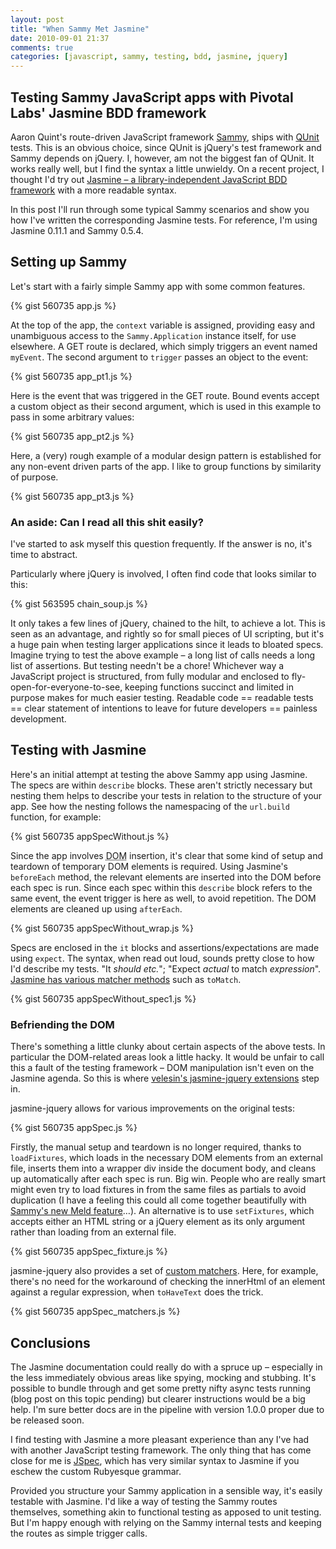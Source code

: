 ```yaml
---
layout: post
title: "When Sammy Met Jasmine"
date: 2010-09-01 21:37
comments: true
categories: [javascript, sammy, testing, bdd, jasmine, jquery]
---
```


## Testing Sammy JavaScript apps with Pivotal Labs' Jasmine BDD framework

Aaron Quint's route-driven JavaScript framework <a href="http://github.com/quirkey/sammy" title="Sammy framework on GitHub">Sammy</a>, ships with <a href="http://github.com/jquery/qunit/" title="QUnit jQuery testing framework on GitHub">QUnit</a> tests. This is an obvious choice, since QUnit is jQuery's test framework and Sammy depends on jQuery. I, however, am not the biggest fan of QUnit. It works really well, but I find the syntax a little unwieldy.  On a recent project, I thought I'd try out <a href="http://github.com/pivotal/jasmine">Jasmine – a library-independent JavaScript <acronym title="Behaviour Driven Development">BDD</acronym> framework</a> with a more readable syntax.

In this post I'll run through some typical Sammy scenarios and show you how I've written the corresponding Jasmine tests.  For reference, I'm using Jasmine 0.11.1 and Sammy 0.5.4.

<!--more-->

## Setting up Sammy

Let's start with a fairly simple Sammy app with some common features.

{% gist 560735 app.js %}

At the top of the app, the <code>context</code> variable is assigned, providing easy and unambiguous access to the <code>Sammy.Application</code> instance itself, for use elsewhere.  A GET route is declared, which simply triggers an event named <code>myEvent</code>.  The second argument to <code>trigger</code> passes an object to the event:

{% gist 560735 app_pt1.js %}

Here is the event that was triggered in the GET route.  Bound events accept a custom object as their second argument, which is used in this example to pass in some arbitrary values:

{% gist 560735 app_pt2.js %}

Here, a (very) rough example of a modular design pattern is established for any non-event driven parts of the app.  I like to group functions by similarity of purpose.

{% gist 560735 app_pt3.js %}

### An aside: Can I read all this shit easily?

I've started to ask myself this question frequently.  If the answer is no, it's time to abstract.

Particularly where jQuery is involved, I often find code that looks similar to this:

{% gist 563595 chain_soup.js %}

It only takes a few lines of jQuery, chained to the hilt, to achieve a lot.  This is seen as an advantage, and rightly so for small pieces of UI scripting, but it's a huge pain when testing larger applications since it leads to bloated specs.  Imagine trying to test the above example – a long list of calls needs a long list of assertions.  But testing needn't be a chore!  Whichever way a JavaScript project is structured, from fully modular and enclosed to fly-open-for-everyone-to-see, keeping functions succinct and limited in purpose makes for much easier testing.  Readable code == readable tests == clear statement of intentions to leave for future developers == painless development.

## Testing with Jasmine

Here's an initial attempt at testing the above Sammy app using Jasmine.  The specs are within <code>describe</code> blocks.  These aren't strictly necessary but nesting them helps to describe your tests in relation to the structure of your app.  See how the nesting follows the namespacing of the <code>url.build</code> function, for example:

{% gist 560735 appSpecWithout.js %}

Since the app involves <acronym title="Document Object Model">DOM</acronym> insertion, it's clear that some kind of setup and teardown of temporary DOM elements is required.  Using Jasmine's <code>beforeEach</code> method, the relevant elements are inserted into the DOM before each spec is run. Since each spec within this <code>describe</code> block refers to the same event, the event trigger is here as well, to avoid repetition.  The DOM elements are cleaned up using <code>afterEach</code>.

{% gist 560735 appSpecWithout_wrap.js %}

Specs are enclosed in the <code>it</code> blocks and assertions/expectations are made using <code>expect</code>.  The syntax, when read out loud, sounds pretty close to how I'd describe my tests.  "It _should etc._"; "Expect _actual_ to match _expression_".  <a href="http://pivotal.github.com/jasmine/jsdoc/symbols/jasmine.Matchers.html">Jasmine has various matcher methods</a> such as <code>toMatch</code>.

{% gist 560735 appSpecWithout_spec1.js %}

### Befriending the DOM

There's something a little clunky about certain aspects of the above tests.  In particular the DOM-related areas look a little hacky.  It would be unfair to call this a fault of the testing framework – DOM manipulation isn't even on the Jasmine agenda.  So this is where <a href="http://github.com/velesin/jasmine-jquery">velesin's jasmine-jquery extensions</a> step in.

jasmine-jquery allows for various improvements on the original tests:

{% gist 560735 appSpec.js %}

Firstly, the manual setup and teardown is no longer required, thanks to <code>loadFixtures</code>, which loads in the necessary DOM elements from an external file, inserts them into a wrapper div inside the document body, and cleans up automatically after each spec is run.  Big win.  People who are really smart might even try to load fixtures in from the same files as partials to avoid duplication (I have a feeling this could all come together beautifully with <a href="http://code.quirkey.com/sammy/docs/api.html#Sammy.Meld">Sammy's new Meld feature</a>…).  An alternative is to use <code>setFixtures</code>, which accepts either an HTML string or a jQuery element as its only argument rather than loading from an external file.

{% gist 560735 appSpec_fixture.js %}

jasmine-jquery also provides a set of <a href="http://github.com/velesin/jasmine-jquery#readme">custom matchers</a>.  Here, for example, there's no need for the workaround of checking the innerHtml of an element against a regular expression, when <code>toHaveText</code> does the trick.

{% gist 560735 appSpec_matchers.js %}

## Conclusions

The Jasmine documentation could really do with a spruce up – especially in the less immediately obvious areas like spying, mocking and stubbing.  It's possible to bundle through and get some pretty nifty async tests running (blog post on this topic pending) but clearer instructions would be a big help.  I'm sure better docs are in the pipeline with version 1.0.0 proper due to be released soon.

I find testing with Jasmine a more pleasant experience than any I've had with another JavaScript testing framework.  The only thing that has come close for me is <a href="http://visionmedia.github.com/jspec/" title="JSpec testing framework on GitHub">JSpec</a>, which has very similar syntax to Jasmine if you eschew the custom Rubyesque grammar.

Provided you structure your Sammy application in a sensible way, it's easily testable with Jasmine.  I'd like a way of testing the Sammy routes themselves, something akin to functional testing as apposed to unit testing.  But I'm happy enough with relying on the Sammy internal tests and keeping the routes as simple trigger calls.